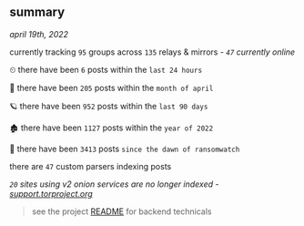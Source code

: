 
## summary
_april 19th, 2022_

currently tracking `95` groups across `135` relays & mirrors - _`47` currently online_

⏲ there have been `6` posts within the `last 24 hours`

🦈 there have been `205` posts within the `month of april`

🪐 there have been `952` posts within the `last 90 days`

🏚 there have been `1127` posts within the `year of 2022`

🦕 there have been `3413` posts `since the dawn of ransomwatch`

there are `47` custom parsers indexing posts

_`20` sites using v2 onion services are no longer indexed - [support.torproject.org](https://support.torproject.org/onionservices/v2-deprecation/)_

> see the project [README](https://github.com/thetanz/ransomwatch#ransomwatch--) for backend technicals
